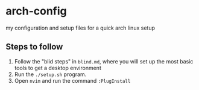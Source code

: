 # arch-config
my configuration and setup files for a quick arch linux setup

## Steps to follow

1. Follow the  "blid steps" in `blind.md`, where you will set up the most basic tools to get a desktop environment
2. Run the `./setup.sh` program.
3. Open `nvim` and run the command `:PlugInstall`
